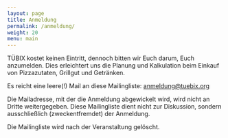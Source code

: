 ```yaml
---
layout: page
title: Anmeldung
permalink: /anmeldung/
weight: 20
menu: main
---
```


TÜBIX kostet keinen Eintritt, dennoch bitten wir Euch darum, Euch anzumelden.
Dies erleichtert uns die Planung und Kalkulation beim Einkauf von Pizzazutaten, Grillgut und Getränken.

Es reicht eine leere(!) Mail an diese Mailingliste:
<a href="mailto:anmeldung@tuebix.org">anmeldung@tuebix.org</a>

Die Mailadresse, mit der die Anmeldung abgewickelt wird, wird nicht an Dritte weitergegeben.
Diese Mailingliste dient nicht zur Diskussion, sondern ausschließlich (zweckentfremdet) der Anmeldung.

Die Mailingliste wird nach der Veranstaltung gelöscht.
